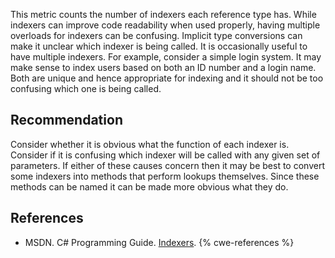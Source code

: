 This metric counts the number of indexers each reference type has. While indexers can improve code readability when used properly, having multiple overloads for indexers can be confusing. Implicit type conversions can make it unclear which indexer is being called. It is occasionally useful to have multiple indexers. For example, consider a simple login system. It may make sense to index users based on both an ID number and a login name. Both are unique and hence appropriate for indexing and it should not be too confusing which one is being called.


## Recommendation
Consider whether it is obvious what the function of each indexer is. Consider if it is confusing which indexer will be called with any given set of parameters. If either of these causes concern then it may be best to convert some indexers into methods that perform lookups themselves. Since these methods can be named it can be made more obvious what they do.


## References
* MSDN. C\# Programming Guide. [Indexers](http://msdn.microsoft.com/en-us/library/vstudio/6x16t2tx.aspx).
{% cwe-references %}
